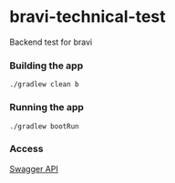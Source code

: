 # bravi-technical-test

Backend test for bravi

### Building the app
```
./gradlew clean b
```

### Running the app

```
./gradlew bootRun
```

### Access

[Swagger API](http://localhost:8080/swagger-ui/index.html)